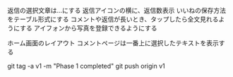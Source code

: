 返信の選択文章は...にする
返信アイコンの横に、返信数表示
いいねの保存方法をテーブル形式にする
コメントや返信が長いとき、タップしたら全文見れるようにする
アイフォンから写真を登録できるようにする

ホーム画面のレイアウト
コメントページは一番上に選択したテキストを表示する

git tag -a v1 -m "Phase 1 completed"
git push origin v1